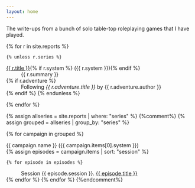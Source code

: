 ```yaml
---
layout: home
---
```


The write-ups from a bunch of solo table-top roleplaying games that I have played.

<dl>
  {% for r in site.reports %}
  
    {% unless r.series %}
  <dt><a href="{{ r.url | relative_url }}">{{ r.title }}</a>{% if r.system %} ({{ r.system }}){% endif %}</dt>
  <dd>{{ r.summary }}</dd>
      {% if r.adventure %}
  <dd>Following <i>{{ r.adventure.title }}</i> by {{ r.adventure.author }}</dd>
      {% endif %}
    {% endunless %}
    
  {% endfor %}

    
  {% assign allseries = site.reports | where: "series" %}
{%comment%}
  {% assign grouped = allseries | group_by: "series" %}
  
  {% for campaign in grouped %}  

  <dt>{{ campaign.name }} ({{ campaign.items[0].system }})</dt>
    {% assign episodes = campaign.items | sort: "session" %}

    {% for episode in episodes %}
  <dd>Session {{ episode.session }}.
    <a href="{{ episode.url | relative_url }}">{{ episode.title }}</a>
  </dd>
    {% endfor %}
  {% endfor %}
  {%endcomment%}
  
</dl>
